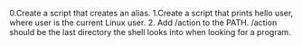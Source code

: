  0.Create a script that creates an alias.
 1.Create a script that prints hello user, where user is the current Linux user.
 2. Add /action to the PATH. /action should be the last directory the shell looks into when looking for a program.
